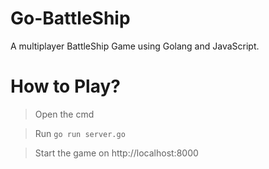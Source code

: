 # Go-BattleShip

A multiplayer BattleShip Game using Golang and JavaScript. 
# How to Play? 
> Open the cmd 

> Run ```go run server.go```

> Start the game on http://localhost:8000
